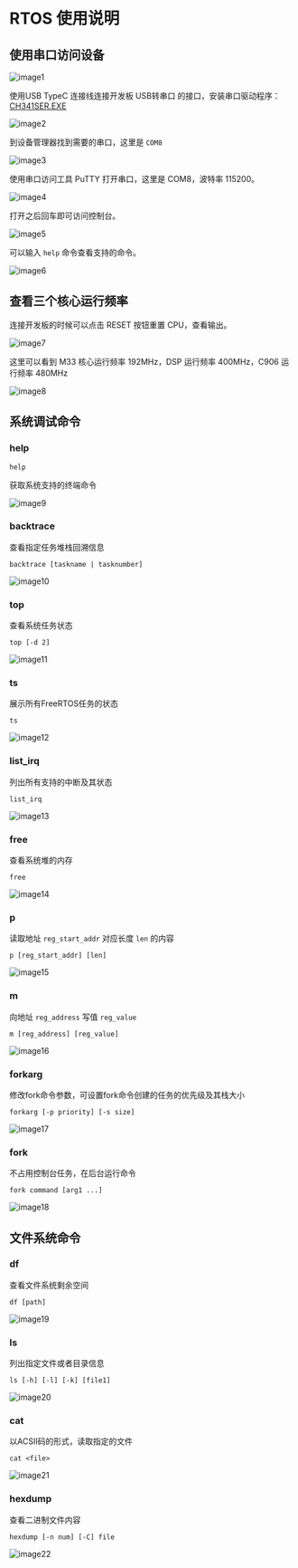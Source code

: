 # RTOS 使用说明

## 使用串口访问设备

![image1](http://photos.100ask.net/aw-r128-docs/quick-start/part3/chapter4/image1.jpg)

使用USB TypeC 连接线连接开发板 USB转串口 的接口，安装串口驱动程序：[CH341SER.EXE](https://www.wch.cn/download/CH341SER_EXE.html)

![image2](http://photos.100ask.net/aw-r128-docs/quick-start/part3/chapter4/image2.png)

到设备管理器找到需要的串口，这里是 `COM8`

![image3](http://photos.100ask.net/aw-r128-docs/quick-start/part3/chapter4/image3.png)

使用串口访问工具 PuTTY 打开串口，这里是 COM8，波特率 115200。

![image4](http://photos.100ask.net/aw-r128-docs/quick-start/part3/chapter4/image4.png)

打开之后回车即可访问控制台。

![image5](http://photos.100ask.net/aw-r128-docs/quick-start/part3/chapter4/image5.png)

可以输入 `help` 命令查看支持的命令。

![image6](http://photos.100ask.net/aw-r128-docs/quick-start/part3/chapter4/image6.png)

## 查看三个核心运行频率

连接开发板的时候可以点击 RESET 按钮重置 CPU，查看输出。

![image7](http://photos.100ask.net/aw-r128-docs/quick-start/part3/chapter4/image7.jpg)

这里可以看到 M33 核心运行频率 192MHz，DSP 运行频率 400MHz，C906 运行频率 480MHz

![image8](http://photos.100ask.net/aw-r128-docs/quick-start/part3/chapter4/image8.png)

## 系统调试命令

### help

```
help
```

获取系统支持的终端命令

![image9](http://photos.100ask.net/aw-r128-docs/quick-start/part3/chapter4/image9.png)

### backtrace

查看指定任务堆栈回溯信息

```
backtrace [taskname | tasknumber]
```

![image10](http://photos.100ask.net/aw-r128-docs/quick-start/part3/chapter4/image10.png)

### top

查看系统任务状态

```
top [‑d 2]
```

![image11](http://photos.100ask.net/aw-r128-docs/quick-start/part3/chapter4/image11.png)

### ts

展示所有FreeRTOS任务的状态

```
ts
```

![image12](http://photos.100ask.net/aw-r128-docs/quick-start/part3/chapter4/image12.png)

### list_irq

列出所有支持的中断及其状态

````
list_irq
````

![image13](http://photos.100ask.net/aw-r128-docs/quick-start/part3/chapter4/image13.png)

### free

查看系统堆的内存

```
free
```

![image14](http://photos.100ask.net/aw-r128-docs/quick-start/part3/chapter4/image14.png)

### p

读取地址 `reg_start_addr` 对应长度 `len` 的内容

```
p [reg_start_addr] [len]
```

![image15](http://photos.100ask.net/aw-r128-docs/quick-start/part3/chapter4/image15.png)

### m

向地址 `reg_address` 写值 `reg_value`

```
m [reg_address] [reg_value]
```

![image16](http://photos.100ask.net/aw-r128-docs/quick-start/part3/chapter4/image16.png)

### forkarg

修改fork命令参数，可设置fork命令创建的任务的优先级及其栈大小

```
forkarg [‑p priority] [‑s size]
```

![image17](http://photos.100ask.net/aw-r128-docs/quick-start/part3/chapter4/image17.png)

### fork

不占用控制台任务，在后台运行命令

```
fork command [arg1 ...]
```

![image18](http://photos.100ask.net/aw-r128-docs/quick-start/part3/chapter4/image18.png)

## 文件系统命令

### df

查看文件系统剩余空间

```
df [path]
```

![image19](http://photos.100ask.net/aw-r128-docs/quick-start/part3/chapter4/image19.png)

### ls

列出指定文件或者目录信息

```
ls [‑h] [‑l] [‑k] [file1]
```

![image20](http://photos.100ask.net/aw-r128-docs/quick-start/part3/chapter4/image20.png)

### cat

以ACSII码的形式，读取指定的文件

```
cat <file>
```

![image21](http://photos.100ask.net/aw-r128-docs/quick-start/part3/chapter4/image21.png)

### hexdump

查看二进制文件内容

```
hexdump [‑n num] [‑C] file
```

![image22](http://photos.100ask.net/aw-r128-docs/quick-start/part3/chapter4/image22.png)


